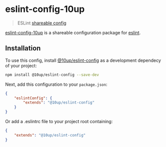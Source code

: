 # eslint-config-10up
> ESLint [shareable config](https://github.com/10up/eslint-config)

[eslint-config-10up](https://github.com/10up/eslint-config) is a shareable configuration package for [eslint](http://eslint.org).

## Installation

To use this config, install [@10up/eslint-config](https://github.com/10up/eslint-config) as a development dependecy of your project:

```sh
npm install @10up/eslint-config --save-dev
```

Next, add this configuration to your `package.json`:

```json
{
    "eslintConfig": {
        "extends": "@10up/eslint-config"
    }
}
```

Or add a .eslintrc file to your project root containing: 
```json
{
    "extends": "@10up/eslint-config"
}
```